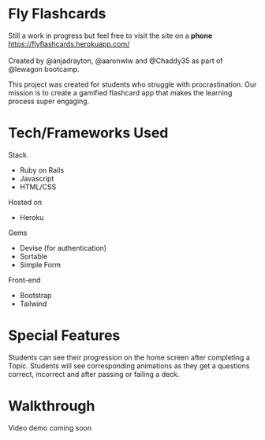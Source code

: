 # Fly Flashcards
Still a work in progress but feel free to visit the site on a **phone** https://flyflashcards.herokuapp.com/ \
\
Created by @anjadrayton, @aaronwlw and @Chaddy35 as part of @lewagon bootcamp.

This project was created for students who struggle with procrastination. Our mission is to create a gamified flashcard app that makes the learning process super engaging.

# Tech/Frameworks Used

Stack
* Ruby on Rails
* Javascript
* HTML/CSS

Hosted on
* Heroku

Gems
* Devise (for authentication)
* Sortable
* Simple Form

Front-end
* Bootstrap
* Tailwind

# Special Features
Students can see their progression on the home screen after completing a Topic.
Students will see corresponding animations as they get a questions correct, incorrect and after passing or failing a deck.

# Walkthrough
Video demo coming soon
